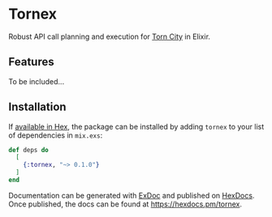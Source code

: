 # Tornex
Robust API call planning and execution for [Torn City](https://torn.com) in Elixir.

## Features
To be included...

## Installation

If [available in Hex](https://hex.pm/docs/publish), the package can be installed
by adding `tornex` to your list of dependencies in `mix.exs`:

```elixir
def deps do
  [
    {:tornex, "~> 0.1.0"}
  ]
end
```

Documentation can be generated with [ExDoc](https://github.com/elixir-lang/ex_doc)
and published on [HexDocs](https://hexdocs.pm). Once published, the docs can
be found at <https://hexdocs.pm/tornex>.

